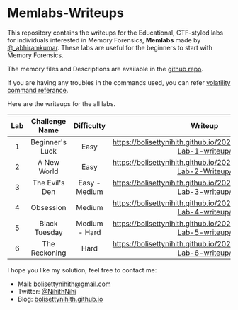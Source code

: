 # Memlabs-Writeups

This repository contains the writeups for the Educational, CTF-styled labs for individuals interested in Memory Forensics, **Memlabs** made by [@_abhiramkumar](https://www.twitter.com/_abhiramkumar). These labs are useful for the beginners to start with Memory Forensics.

The memory files and Descriptions are available in the [github repo](https://github.com/stuxnet999/MemLabs).

If you are having any troubles in the commands used, you can refer [volatility command referance](https://github.com/volatilityfoundation/volatility/wiki/Command-Reference).

Here are the writeups for the all labs.

| Lab | Challenge Name| Difficulty | Writeup |
| :-: | :-: | :-: | :-: |
| 1 | Beginner's Luck | Easy | https://bolisettynihith.github.io/2020/06/01/Memlabs-Lab-1-writeup/ |
| 2 | A New World | Easy | https://bolisettynihith.github.io/2020/06/01/Memlabs-Lab-2-Writeup/ |
| 3 | The Evil's Den | Easy - Medium | https://bolisettynihith.github.io/2020/06/01/Memlabs-Lab-3-writeup/ |
| 4 | Obsession | Medium | https://bolisettynihith.github.io/2020/06/01/Memlabs-Lab-4-writeup/ |
| 5 | Black Tuesday | Medium - Hard | https://bolisettynihith.github.io/2020/06/01/Memlabs-Lab-5-writeup/ |
| 6 | The Reckoning | Hard | https://bolisettynihith.github.io/2020/06/01/Memlabs-Lab-6-writeup/ |

I hope you like my solution, feel free to contact me:

* Mail: [bolisettynihith@gmail.com](mailto:bolisettynihith@gmail.com)
* Twitter: [@NihithNihi](https://twitter.com/NihithNihi)
* Blog: [bolisettynihith.github.io](https://bolisettynihith.github.io)